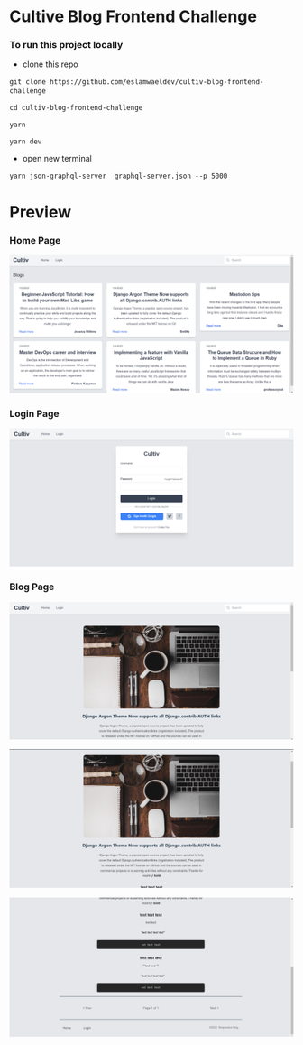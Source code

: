 # Cultive Blog Frontend Challenge

### To run this project locally 
- clone this repo 

```
git clone https://github.com/eslamwaeldev/cultiv-blog-frontend-challenge
```
```
cd cultiv-blog-frontend-challenge
```
```
yarn
```
```
yarn dev
```
- open new terminal

```
yarn json-graphql-server  graphql-server.json --p 5000
```

# Preview

### Home Page

![Home Page](docs/HomePage.png)

### Login Page

![Login Page](docs/LoginPage.png)

### Blog Page

![Blog Page](docs/BLogPage3.png)

![Blog Page](docs/BlogPage1.png)

![Blog Page](docs/BlogPage2.png)

